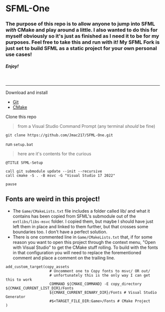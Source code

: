 # SFML-One

### The purpose of this repo is to allow anyone to jump into SFML *with* CMake and play around a little. I also wanted to do this for myself obviously so it's just as finished as I need it to be for my purposes. Feel free to take this and run with it! My SFML Fork is just set to build SFML as a static project for your own personal use cases!
##### Enjoy!
<br/>
<hr/>

Download and install  
* [Git](https://git-scm.com/downloads)
* [CMake](https://cmake.org/download/)

Clone this repo  
> from a Visual Studio Command Prompt (any terminal *should* be fine)
```
git clone https://github.com/Jmac217/SFML-One.git
```

run `setup.bat`
> here are it's contents for the curious
```
@TITLE SFML-Setup

call git submodule update --init --recursive
call cmake -S . -B msvc -G "Visual Studio 17 2022"

pause
```
## Fonts are weird in this project!

* The `Game/CMakeLists.txt` file includes a folder called lib/ and what it contains has been copied from SFML's submodule out of the `extlibs/libs-msvc` folder. I copied them, but maybe I should have just left them in place and linked to them further, but that crosses some boundaries too. I don't have a perfect solution.
* There is one commented line in `Game/CMakeLists.txt` that, if for some reason you want to open this project through the context menu, "Open with Visual Studio" to get the CMake stuff rolling. To build with the fonts in that configuration you will need to replace the forementioned comment and place a comment on the trailing line.

```
add_custom_target(copy_assets
                    # Uncomment one to Copy fonts to msvc/ OR out/
                    # unfortunately this is the only way I can get this to work
                    COMMAND ${CMAKE_COMMAND} -E copy_directory ${CMAKE_CURRENT_LIST_DIR}/Fonts
                    ${CMAKE_CURRENT_BINARY_DIR}/Fonts # Visual Studio Generator
                    #$<TARGET_FILE_DIR:Game>/Fonts # CMake Project
)
```